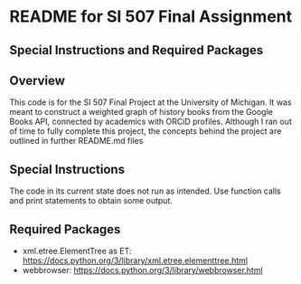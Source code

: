 # README for SI 507 Final Assignment
## Special Instructions and Required Packages

**Overview**
---
This code is for the SI 507 Final Project at the University of Michigan.
It was meant to construct a weighted graph of history books from the Google Books API,
connected by academics with ORCiD profiles. Although I ran out of time to fully complete
this project, the concepts behind the project are outlined in further README.md files 

**Special Instructions**
---
The code in its current state does not run as intended. Use function calls and print statements
to obtain some output.

**Required Packages**
---
* xml.etree.ElementTree as ET: https://docs.python.org/3/library/xml.etree.elementtree.html 
* webbrowser: https://docs.python.org/3/library/webbrowser.html 
